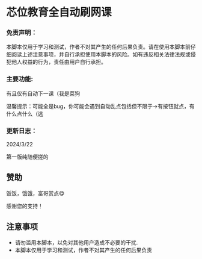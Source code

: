 # 芯位教育全自动刷网课

### 免责声明：

本脚本仅用于学习和测试，作者不对其产生的任何后果负责。请在使用本脚本前仔细阅读上述注意事项，并自行承担使用本脚本的风险。如有违反相关法律法规或侵犯他人权益的行为，责任由用户自行承担。

### 主要功能:

有且仅有自动下一课（我是菜狗

温馨提示：可能全是bug，你可能会遇到自动乱点包括但不限于->有按钮就点，有什么点什么（逃

### 更新日志：

2024/3/22

第一版纯随便搓的

## 赞助

饭饭，饿饿，富哥赏点😋

感谢您的支持！

## 注意事项

- 请勿滥用本脚本，以免对其他用户造成不必要的干扰.
- 本脚本仅用于学习和测试，作者不对其产生的任何后果负责
